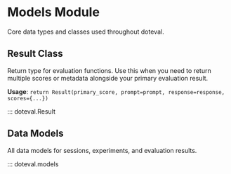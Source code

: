 # Models Module

Core data types and classes used throughout doteval.

## Result Class

Return type for evaluation functions. Use this when you need to return multiple scores or metadata alongside your primary evaluation result.

**Usage**: `return Result(primary_score, prompt=prompt, response=response, scores={...})`

::: doteval.Result

## Data Models

All data models for sessions, experiments, and evaluation results.

::: doteval.models
